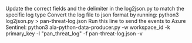 Update the correct fields and the delimiter in the log2json.py to match the specific log type
Convert the log file to json format by running: python3 log2json.py > pan-threat-log.json
Run this line to send the events to Azure Sentinel: python3 ala-python-data-producer.py -w workspace_id -k primary_key -l "pan_threat_log" -f pan-threat-log.json -v
